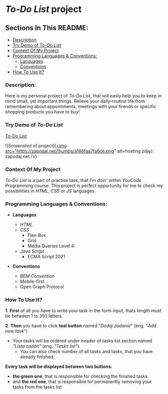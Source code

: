 # *To-Do List* project

## Sections In This README:
- [Description](#Description)
- [Try Demo of *To-Do List*](#Try-Demo-of-To-Do-List)
- [Context Of My Project](#Context-Of-My-Project)
- [Programming Languages & Conventions:](#Programming-Languages-Conventions)
    - [Languages](#Languages)
    - [Conventions](#Conventions)
- [How To Use It?](#How-To-Use-It?)
  


### Description: 
Here is my personal project of *To-Do List*, that will easly help you to keep in mind small, yet important things. Relieve your daily-routine life from remembering about appointments, meetings with your firends or specific shopping products you have to buy! 

### Try Demo of *To-Do List*

[To-Do List](https://matikillerpl.github.io/to-do-list/)

![Screenshot of project](<a href="https://zapodaj.net/plik-jVwdu5MPzl"><img src="https://zapodaj.net/thumbs/a186faa7fa6ce.png" alt=hosting zdjęć zapodaj.net /></a>)

### Context Of My Project
*To-Do List* is a part of practise task, that I'm doin' within *YouCode* Programming course. This project is perfect opportunity for me to check my possibilities in *HTML*, *CSS* or *JS* languages.

### Programming Languages & Conventions:
- **Languages**
    - *HTML*
    - *CSS*
        - Flex-Box
        - Grid
        - Media Queries Level 4
    - *Java Script*
        - ECMA Script 2021

- **Conventions**
    - *BEM Convention*
    - Mobile-first 
    - Open Graph Protocol

### How To Use It? 

**1**. **First** of all you have to write your task in the form input, thats length must be between 1 to 350 letters. 

**2**. **Then** you have to click **teal button** named *"Dodaj zadanie"* (eng. "*Add new task*")

- Your tasks will be ordered under header of tasks list section named *"Lista zadań"* (eng. *"Tasks list"*). 
    - You can also check number of all tasks and tasks, that you have already finished. 

**Every task will be displayed between two buttons:**
- **the green one**, that is responsible for checking the finished tasks
- and **the red one**, that is responsible for permanently removing your tasks from the tasks list



